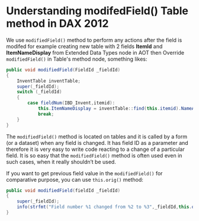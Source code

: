 # Understanding modifedField() Table method in DAX 2012


We use `modifiedField()` method to perform any actions after the field is modifed for example creating new table with 2 fields **ItemId** and **ItemNameDisplay**  from Extended Data Types node in AOT then Override `modifiedField()` in Table's method node, something likes:

```cs
public void modifiedField(FieldId _fieldId)
{
    InventTable inventTable;
    super(_fieldId);
    switch (_fieldId)
    {
        case fieldNum(IBD_Invent,itemid):
            this.ItemNameDisplay = inventTable::find(this.itemid).NameAlias;
            break;
    }
}
```

The `modifiedField()` method is located on tables and it is called by a form (or a dataset) when any field is changed. It has field ID as a parameter and therefore it is very easy to write code reacting to a change of a particular field. It is so easy that the `modifiedField()` method is often used even in such cases, when it really shouldn’t be used.  

If you want to get previous field value in the `modifiedField()` for comparative purpose, you can use `this.orig()` method:

```cs
public void modifiedField(fieldId _fieldId)
{
    super(_fieldId);
    info(strfmt("Field number %1 changed from %2 to %3",_fieldId,this.orig().(_fieldId),this.(_fieldId)));
}
```

